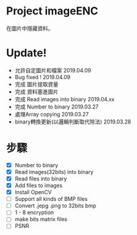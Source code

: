 # Project imageENC
在圖片中隱藏資料。  
# Update!
- 允許自定圖片和檔案 2019.04.09
- Bug fixed ! 2019.04.09
- 完成 圖片提取資量
- 完成 資料塞進圖片
- 完成 Read images into binary 2019.04.xx
- 完成 Number to binary 2019.03.27  
- 處理Array copying 2019.03.27  
- binary轉換更新(以邏輯判斷取代除法) 2019.03.28  
# 步驟
- [x] Number to binary  
- [x] Read images(32bits) into binary  
- [x] Read files into binary
- [x] Add files to images
- [x] Install OpenCV
- [ ] Support all kinds of BMP files
- [ ] Convert .jepg .png to 32bits bmp
- [ ] 1 - 8 encryption
- [ ] make bits matrix files
- [ ] PSNR
